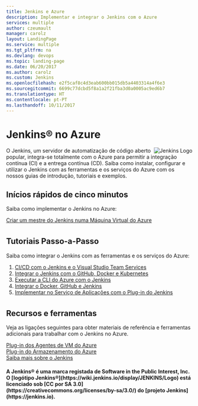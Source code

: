 ```yaml
---
title: Jenkins e Azure
description: Implementar e integrar o Jenkins com o Azure
services: multiple
author: czeumault
manager: carolz
layout: LandingPage
ms.service: multiple
ms.tgt_pltfrm: na
ms.devlang: devops
ms.topic: landing-page
ms.date: 06/20/2017
ms.author: carolz
ms.custom: Jenkins
ms.openlocfilehash: e2f5caf8c4d3eab600bb015db5a4403314a4f6e3
ms.sourcegitcommit: 6699c77dcbd5f8a1a2f21fba3d0a0005ac9ed6b7
ms.translationtype: HT
ms.contentlocale: pt-PT
ms.lasthandoff: 10/11/2017
---
```

<div class="content">
    <h1>Jenkins® no Azure</h1>
    <div class="introHolder" style="justify-content: space-between;">
       <div class="intro" style="min-width: 200px">
            <img src="media/Jenkins.png" align="right" alt="Jenkins Logo"> O Jenkins, um servidor de automatização de código aberto popular, integra-se totalmente com o Azure para permitir a integração contínua (CI) e a entrega contínua (CD).  Saiba como instalar, configurar e utilizar o Jenkins com as ferramentas e os serviços do Azure com os nossos guias de introdução, tutoriais e exemplos.
       </div>
    </div>
<h2>Inícios rápidos de cinco minutos</h2>
<p>Saiba como implementar o Jenkins no Azure:</p> 
<a href="/azure/jenkins/install-jenkins-solution-template">Criar um mestre do Jenkins numa Máquina Virtual do Azure</a>
<h2 style="margin-top: 36px">Tutoriais Passo-a-Passo</h2>
<p>Saiba como integrar o Jenkins com as ferramentas e os serviços do Azure:</p> 
<ol>
    <li><a href="https://www.visualstudio.com/docs/build/apps/jenkins/build-deploy-jenkins">CI/CD com o Jenkins e o Visual Studio Team Services</a></li>
    <li><a href="/azure/container-service/container-service-kubernetes-jenkins">Integrar o Jenkins com o GitHub, Docker e Kubernetes</a></li>
    <li><a href="/azure/jenkins/execute-cli-jenkins-pipeline">Executar a CLI do Azure com o Jenkins</a></li>
    <li><a href="/azure/virtual-machines/linux/tutorial-jenkins-github-docker-cicd">Integrar o Docker, GitHub e Jenkins</a></li>
    <li><a href="/azure/jenkins/deploy-Jenkins-app-service-plugin">Implementar no Serviço de Aplicações com o Plug-in do Jenkins</a></li>
</ol>
<h2 style="margin-top: 36px">Recursos e ferramentas</h2>
<p>Veja as ligações seguintes para obter materiais de referência e ferramentas adicionais para trabalhar com o Jenkins no Azure.</p>
<a href="https://plugins.jenkins.io/azure-vm-agents">Plug-in dos Agentes de VM do Azure</a><br/>
<a href="https://plugins.jenkins.io/windows-azure-storage">Plug-in do Armazenamento do Azure</a><br/>
<a href="https://jenkins.io">Saiba mais sobre o Jenkins</a><br/>
<h4>      
A Jenkins® é uma marca registada de Software in the Public Interest, Inc. O [logótipo Jenkins®](https://wiki.jenkins.io/display/JENKINS/Logo) está licenciado sob [CC por SA 3.0](https://creativecommons.org/licenses/by-sa/3.0/) do [projeto Jenkins](https://jenkins.io).</h4>
</div>
